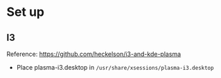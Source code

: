 # Set up

## I3
Reference: https://github.com/heckelson/i3-and-kde-plasma
- Place plasma-i3.desktop in `/usr/share/xsessions/plasma-i3.desktop`
